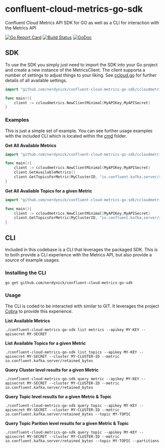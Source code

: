 # confluent-cloud-metrics-go-sdk
Confluent Cloud Metrics API SDK for GO as well as a CLI for interaction with the Metrics API


[![Go Report Card](https://goreportcard.com/badge/github.com/nerdynick/confluent-cloud-metrics-go-sdk)](https://goreportcard.com/report/github.com/nerdynick/confluent-cloud-metrics-go-sdk)
[![Build Status](https://travis-ci.org/nerdynick/confluent-cloud-metrics-go-sdk.svg?branch=master)](https://travis-ci.org/nerdynick/confluent-cloud-metrics-go-sdk) 
[![GoDoc](https://godoc.org/github.com/nerdynick/confluent-cloud-metrics-go-sdk?status.svg)](https://godoc.org/github.com/nerdynick/confluent-cloud-metrics-go-sdk)

## SDK

To use the SDK you simply just need to import the SDK into your Go project and create a new instance of the MetricsClient.
The client supporta a number of settings to adjust things to your liking. 
See [ccloud.go](ccloudmetrics/ccloud.go) for further details of all available settings.

```go
import "github.com/nerdynick/confluent-cloud-metrics-go-sdk/ccloudmetrics"

func main(){
    client := ccloudmetrics.NewClientMinimal(MyAPIKey,MyAPISecret)
}
```

### Examples

This is just a simple set of example. 
You can see further usage examples with the included CLI which is located within the [cmd](cmd) folder.

**Get All Available Metrics**

```go
import "github.com/nerdynick/confluent-cloud-metrics-go-sdk/ccloudmetrics"

func main(){
    client := ccloudmetrics.NewClientMinimal(MyAPIKey,MyAPISecret)
    client.GetAvailableMetrics()
    client.GetTopicsForMetric(MyClusterID, "io.confluent.kafka.server/retained_bytes", StartTime, EndTime)
}
```

**Get All Available Topics for a given Metric**

```go
import "github.com/nerdynick/confluent-cloud-metrics-go-sdk/ccloudmetrics"

func main(){
    client := ccloudmetrics.NewClientMinimal(MyAPIKey,MyAPISecret)
    client.GetTopicsForMetric(MyClusterID, "io.confluent.kafka.server/retained_bytes", StartTime, EndTime)
}
```

## CLI

Included in this codebase is a CLI that leverages the packaged SDK. 
This is to both provide a CLI experience with the Metrics API, but also provide a source of example usages.

### Installing the CLI

```shell
go get github.com/nerdynick/confluent-cloud-metrics-go-sdk
```

### Usage

The CLI is coded to be interacted with similar to GIT.
It leverages the project [Cobra](https://github.com/spf13/cobra) to provide this experience.

**List Available Metrics**

```shell
./confluent-cloud-metrics-go-sdk list metrics --apikey MY-KEY --apisecret MY-SECRET
```

**List Available Topics for a given Metric**

```shell
./confluent-cloud-metrics-go-sdk list topics --apikey MY-KEY --apisecret MY-SECRET --cluster MY-CLUSTER-ID --metric io.confluent.kafka.server/retained_bytes
```

**Query Cluster level results for a given Metric**

```shell
./confluent-cloud-metrics-go-sdk query metric --apikey MY-KEY --apisecret MY-SECRET --cluster MY-CLUSTER-ID --metric io.confluent.kafka.server/retained_bytes
```

**Query Topic level results for a given Metric & Topic**

```shell
./confluent-cloud-metrics-go-sdk query topic --apikey MY-KEY --apisecret MY-SECRET --cluster MY-CLUSTER-ID --metric io.confluent.kafka.server/retained_bytes --topic MY-TOPIC
```

**Query Topic Parition level results for a given Metric & Topic**

```shell
./confluent-cloud-metrics-go-sdk query topic --apikey MY-KEY --apisecret MY-SECRET --cluster MY-CLUSTER-ID --metric io.confluent.kafka.server/retained_bytes --topic MY-TOPIC --partitions
```
